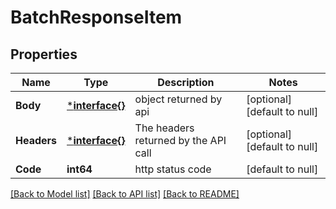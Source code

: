 # BatchResponseItem

## Properties
Name | Type | Description | Notes
------------ | ------------- | ------------- | -------------
**Body** | [***interface{}**](interface{}.md) | object returned by api | [optional] [default to null]
**Headers** | [***interface{}**](interface{}.md) | The headers returned by the API call | [optional] [default to null]
**Code** | **int64** | http status code | [default to null]

[[Back to Model list]](../README.md#documentation-for-models) [[Back to API list]](../README.md#documentation-for-api-endpoints) [[Back to README]](../README.md)

